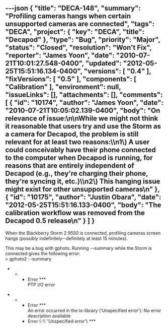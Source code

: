 ---json
{
  "title": "DECA-148",
  "summary": "Profiling cameras hangs when certain unsupported cameras are connected",
  "tags": "DECA",
  "project": {
    "key": "DECA",
    "title": "Decapod"
  },
  "type": "Bug",
  "priority": "Major",
  "status": "Closed",
  "resolution": "Won't Fix",
  "reporter": "James Yoon",
  "date": "2010-07-21T10:01:27.548-0400",
  "updated": "2012-05-25T15:51:16.134-0400",
  "versions": [
    "0.4"
  ],
  "fixVersions": [
    "0.5"
  ],
  "components": [
    "Calibration"
  ],
  "environment": null,
  "issueLinks": [],
  "attachments": [],
  "comments": [
    {
      "id": "10174",
      "author": "James Yoon",
      "date": "2010-07-21T10:05:02.139-0400",
      "body": "On relevance of issue:\n\nWhile we might not think it reasonable that users try and use the Storm as a camera for Decapod, the problem is still relevant for at least two reasons:\\\n1\\) A user could conceivably have their phone connected to the computer when Decapod is running, for reasons that are entirely independent of Decapod (e.g., they're charging their phone, they're syncing it, etc.)\\\n2\\) This hanging issue might exist for other unsupported cameras\n"
    },
    {
      "id": "10175",
      "author": "Justin Obara",
      "date": "2012-05-25T15:51:16.133-0400",
      "body": "The calibration workflow was removed from the Decapod 0.5 release\n"
    }
  ]
}
---
When the Blackberry Storm 2 9550 is connected, profiling cameras screen hangs (possibly indefinitely--definitely at least 15 minutes).

This may be a bug with gphoto. Running --summary while the Storm is connected gives the following error:\
\> gphoto2 --summary

*
  *
    * Error \*\*\*              \
      PTP I/O error

-
  *
    * Error \*\*\*              \
      An error occurred in the io-library ('Unspecified error'): No error description available
    * Error (-1: 'Unspecified error') \*\*\*

        